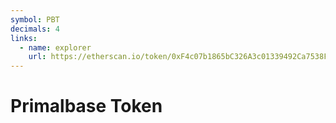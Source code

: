 ```yaml
---
symbol: PBT
decimals: 4
links:
  - name: explorer
    url: https://etherscan.io/token/0xF4c07b1865bC326A3c01339492Ca7538FD038Cc0
---
```


# Primalbase Token
